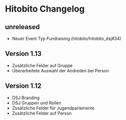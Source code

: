 # Hitobito Changelog

## unreleased

*   Neuer Event Typ Fundraising (hitobito/hitobito_dsj#34)

## Version 1.13

*   Zusätzliche Felder auf Gruppe
*   Überarbeitete Auswahl der Andreden bei Person


## Version 1.12

*   DSJ Branding
*   DSJ Gruppen und Rollen
*   Zusätzliche Felder für Jugendparlamente
*   Zusätzliche Felder auf Person
